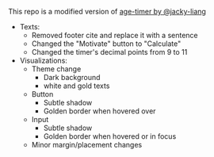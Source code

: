 This repo is a modified version of <a href="https://github.com/jacky-liang/age-timer">age-timer by @jacky-liang</a>

* Texts:
    - Removed footer cite and replace it with a sentence
    - Changed the "Motivate" button to "Calculate"
    - Changed the timer's decimal points from 9 to 11
* Visualizations:
    - Theme change
        * Dark background
        * white and gold texts
    - Button 
        * Subtle shadow
        * Golden border when hovered over
    - Input
        * Subtle shadow
        * Golden border when hovered or in focus
    - Minor margin/placement changes

